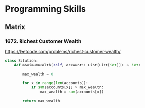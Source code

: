 # Programming Skills

## Matrix

### 1672. Richest Customer Wealth
https://leetcode.com/problems/richest-customer-wealth/

```python
class Solution:
    def maximumWealth(self, accounts: List[List[int]]) -> int:
        
        max_wealth = 0

        for x in range(len(accounts)):
            if sum(accounts[x]) > max_wealth:
                max_wealth = sum(accounts[x])

        return max_wealth
```
